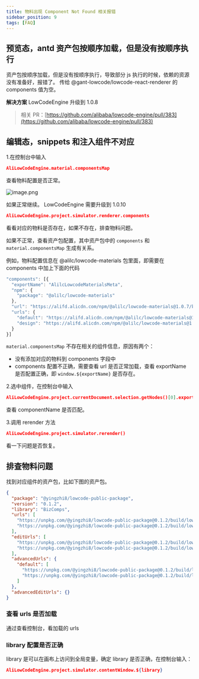 ```yaml
---
title: 物料出现 Component Not Found 相关报错
sidebar_position: 9
tags: [FAQ]
---
```

## 预览态，antd 资产包按顺序加载，但是没有按顺序执行
资产包按顺序加载，但是没有按顺序执行，导致部分 js 执行的时候，依赖的资源没有准备好，报错了。
传给  @gant-lowcode/lowcode-react-renderer 的 components 值为空。

**解决方案**
LowCodeEngine 升级到 1.0.8
> 相关 PR：[https://github.com/alibaba/lowcode-engine/pull/383](https://github.com/alibaba/lowcode-engine/pull/383)


## 编辑态，snippets 和注入组件不对应
1.在控制台中输入
```json
AliLowCodeEngine.material.componentsMap
```
查看物料配置是否正常。

![image.png](https://img.alicdn.com/imgextra/i4/O1CN01bAsPoT1QOTSp7Fmz5_!!6000000001966-2-tps-1640-816.png)

如果正常继续。
LowCodeEngine 需要升级到 1.0.10
```json
AliLowCodeEngine.project.simulator.renderer.components
```
看看对应的物料是否存在，如果不存在，排查物料问题。

如果不正常，查看资产包配置，其中资产包中的 `components` 和 `material.componentsMap` 生成有关系。

例如，物料配置信息在 @alilc/lowcode-materials 包里面，即需要在 components 中加上下面的代码

```javascript
"components": [{
  "exportName": "AlilcLowcodeMaterialsMeta",
  "npm": {
    "package": "@alilc/lowcode-materials"
  },
  "url": "https://alifd.alicdn.com/npm/@alilc/lowcode-materials@1.0.7/build/lowcode/meta.js",
  "urls": {
    "default": "https://alifd.alicdn.com/npm/@alilc/lowcode-materials@1.0.7/build/lowcode/meta.js",
    "design": "https://alifd.alicdn.com/npm/@alilc/lowcode-materials@1.0.7/build/lowcode/meta.design.js"
  }
}]
```

`material.componentsMap` 不存在相关的组件信息，原因有两个：
- 没有添加对应的物料到 components 字段中
- components 配置不正确，需要查看 url 是否正常加载，查看 exportName 是否配置正确，即 `window.${exportName}` 是否存在。

2.选中组件，在控制台中输入
```json
AliLowCodeEngine.project.currentDocument.selection.getNodes()[0].exportSchema('render')
```
查看 componentName 是否匹配。

3.调用 rerender 方法
```json
AliLowCodeEngine.project.simulator.rerender()
```
看一下问题是否恢复。

## 排查物料问题
找到对应组件的资产包，比如下图的资产包。
```json
{
  "package": "@yingzhi8/lowcode-public-package",
  "version": "0.1.2",
  "library": "BizComps",
  "urls": [
    "https://unpkg.com/@yingzhi8/lowcode-public-package@0.1.2/build/lowcode/render/default/view.js",
    "https://unpkg.com/@yingzhi8/lowcode-public-package@0.1.2/build/lowcode/render/default/view.css"
  ],
  "editUrls": [
    "https://unpkg.com/@yingzhi8/lowcode-public-package@0.1.2/build/lowcode/view.js",
    "https://unpkg.com/@yingzhi8/lowcode-public-package@0.1.2/build/lowcode/view.css"
  ],
  "advancedUrls": {
    "default": [
      "https://unpkg.com/@yingzhi8/lowcode-public-package@0.1.2/build/lowcode/render/default/view.js",
      "https://unpkg.com/@yingzhi8/lowcode-public-package@0.1.2/build/lowcode/render/default/view.css"
    ]
  },
  "advancedEditUrls": {}
}
```

### 查看 urls 是否加载
通过查看控制台，看加载的 urls
### library 配置是否正确
library 是可以在画布上访问到全局变量，确定  library 是否正确，在控制台输入：
```json
AliLowCodeEngine.project.simulator.contentWindow.${library}
```
